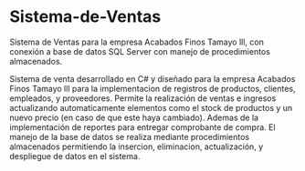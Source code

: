 # Sistema-de-Ventas
Sistema de Ventas para la empresa Acabados Finos Tamayo lll, con conexión a base de datos SQL Server con manejo de procedimientos almacenados.

Sistema de venta desarrollado en C# y diseñado para la empresa Acabados Finos Tamayo lll para la implementacion de registros de productos, clientes, empleados, y proveedores.
Permite la realización de ventas e ingresos actualizando automaticamente elementos como el stock de productos y un nuevo precio (en caso de que este haya cambiado).
Ademas de la implementación de reportes para entregar comprobante de compra. El manejo de la base de datos se realiza mediante procedimientos almacenados permitiendo
la insercion, eliminacion, actualización, y despliegue de datos en el sistema.
